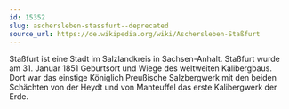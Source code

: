 ```yaml
---
id: 15352
slug: aschersleben-stassfurt--deprecated
source_url: https://de.wikipedia.org/wiki/Aschersleben-Staßfurt
---
```


Staßfurt ist eine Stadt im Salzlandkreis in Sachsen-Anhalt. Staßfurt wurde am 31. Januar 1851 Geburtsort und Wiege des weltweiten Kalibergbaus. Dort war das einstige Königlich Preußische Salzbergwerk mit den beiden Schächten von der Heydt und von Manteuffel das erste Kalibergwerk der Erde.
